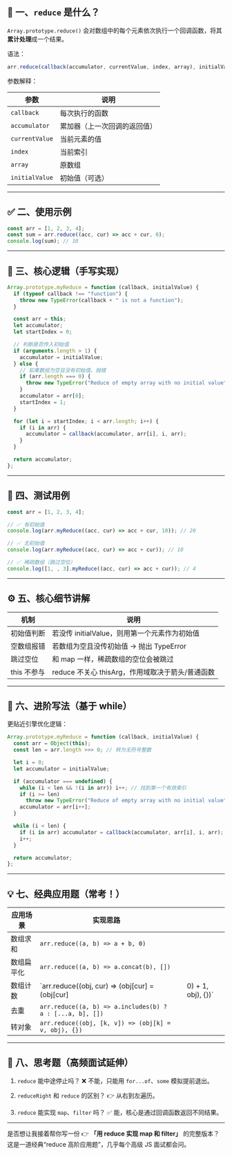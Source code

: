 ## 🧠 一、`reduce` 是什么？

`Array.prototype.reduce()` 会对数组中的每个元素依次执行一个回调函数，将其**累计处理**成一个结果。

语法：

```js
arr.reduce(callback(accumulator, currentValue, index, array), initialValue);
```

参数解释：

| 参数           | 说明                         |
| -------------- | ---------------------------- |
| `callback`     | 每次执行的函数               |
| `accumulator`  | 累加器（上一次回调的返回值） |
| `currentValue` | 当前元素的值                 |
| `index`        | 当前索引                     |
| `array`        | 原数组                       |
| `initialValue` | 初始值（可选）               |

---

## ✅ 二、使用示例

```js
const arr = [1, 2, 3, 4];
const sum = arr.reduce((acc, cur) => acc + cur, 0);
console.log(sum); // 10
```

---

## 🧩 三、核心逻辑（手写实现）

```js
Array.prototype.myReduce = function (callback, initialValue) {
  if (typeof callback !== "function") {
    throw new TypeError(callback + " is not a function");
  }

  const arr = this;
  let accumulator;
  let startIndex = 0;

  // 判断是否传入初始值
  if (arguments.length > 1) {
    accumulator = initialValue;
  } else {
    // 如果数组为空且没有初始值，抛错
    if (arr.length === 0) {
      throw new TypeError("Reduce of empty array with no initial value");
    }
    accumulator = arr[0];
    startIndex = 1;
  }

  for (let i = startIndex; i < arr.length; i++) {
    if (i in arr) {
      accumulator = callback(accumulator, arr[i], i, arr);
    }
  }

  return accumulator;
};
```

---

## 🧪 四、测试用例

```js
const arr = [1, 2, 3, 4];

// ✅ 有初始值
console.log(arr.myReduce((acc, cur) => acc + cur, 10)); // 20

// ✅ 无初始值
console.log(arr.myReduce((acc, cur) => acc + cur)); // 10

// ✅ 稀疏数组（跳过空位）
console.log([1, , 3].myReduce((acc, cur) => acc + cur)); // 4
```

---

## ⚙️ 五、核心细节讲解

| 机制        | 说明                                             |
| ----------- | ------------------------------------------------ |
| 初始值判断  | 若没传 initialValue，则用第一个元素作为初始值    |
| 空数组报错  | 若数组为空且没传初始值 → 抛出 TypeError          |
| 跳过空位    | 和 map 一样，稀疏数组的空位会被跳过              |
| this 不参与 | reduce 不关心 thisArg，作用域取决于箭头/普通函数 |

---

## 🧩 六、进阶写法（基于 while）

更贴近引擎优化逻辑：

```js
Array.prototype.myReduce = function (callback, initialValue) {
  const arr = Object(this);
  const len = arr.length >>> 0; // 转为无符号整数

  let i = 0;
  let accumulator = initialValue;

  if (accumulator === undefined) {
    while (i < len && !(i in arr)) i++; // 找到第一个有效索引
    if (i >= len)
      throw new TypeError("Reduce of empty array with no initial value");
    accumulator = arr[i++];
  }

  while (i < len) {
    if (i in arr) accumulator = callback(accumulator, arr[i], i, arr);
    i++;
  }

  return accumulator;
};
```

---

## 💡 七、经典应用题（常考！）

| 应用场景   | 实现思路                                                  |     |                    |
| ---------- | --------------------------------------------------------- | --- | ------------------ |
| 数组求和   | `arr.reduce((a, b) => a + b, 0)`                          |     |                    |
| 数组扁平化 | `arr.reduce((a, b) => a.concat(b), [])`                   |     |                    |
| 数组计数   | `arr.reduce((obj, cur) => (obj[cur] = (obj[cur]           |     | 0) + 1, obj), {})` |
| 去重       | `arr.reduce((a, b) => a.includes(b) ? a : [...a, b], [])` |     |                    |
| 转对象     | `arr.reduce((obj, [k, v]) => (obj[k] = v, obj), {})`      |     |                    |

---

## 🚀 八、思考题（高频面试延伸）

1. `reduce` 能中途停止吗？
   ❌ 不能，只能用 `for...of`、`some` 模拟提前退出。

2. `reduceRight` 和 `reduce` 的区别？
   👉 从右到左遍历。

3. `reduce` 能实现 `map`、`filter` 吗？
   ✅ 能，核心是通过回调函数返回不同结果。

---

是否想让我接着帮你写一份
👉 **「用 reduce 实现 map 和 filter」** 的完整版本？
这是一道经典“reduce 高阶应用题”，几乎每个高级 JS 面试都会问。
